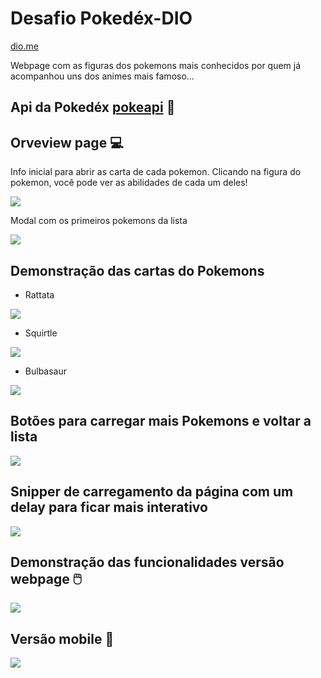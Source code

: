 # Desafio Pokedéx-DIO

[dio.me](https://www.dio.me/)

Webpage com as figuras dos pokemons mais conhecidos por quem já acompanhou uns dos animes mais famoso...

## Api da Pokedéx [pokeapi](https://pokeapi.co/) :link:

## Orveview page :computer:

Info inicial para abrir as carta de cada pokemon. Clicando na figura do pokemon, você pode ver as abilidades de cada um deles!

![](https://github.com/MVinicius3091/pokedex-dio/blob/master/assets/images/infomobile.png)

Modal com os primeiros pokemons da lista 

![](https://github.com/MVinicius3091/pokedex-dio/blob/master/assets/images/fullpage.png)

## Demonstração das cartas do Pokemons

- Rattata

![](https://github.com/MVinicius3091/pokedex-dio/blob/master/assets/images/cardpokemon-one.png)

- Squirtle



![](https://github.com/MVinicius3091/pokedex-dio/blob/master/assets/images/cardpokemon-two.png)

- Bulbasaur

![](https://github.com/MVinicius3091/pokedex-dio/blob/master/assets/images/cardpokemon-three.png)

## Botões para carregar mais Pokemons e voltar a lista



![](https://github.com/MVinicius3091/pokedex-dio/blob/master/assets/images/buttons.png)

## Snipper de carregamento da página com um delay para ficar mais interativo

![](https://github.com/MVinicius3091/pokedex-dio/blob/master/assets/images/snipper.png)

## Demonstração das funcionalidades  versão webpage :computer_mouse:

![](https://github.com/MVinicius3091/pokedex-dio/blob/master/assets/images/modalgif.gif)

## Versão mobile :iphone:

![](https://github.com/MVinicius3091/pokedex-dio/blob/master/assets/images/modalmobile.gif)




